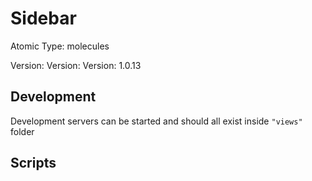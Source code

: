 # Sidebar

Atomic Type: molecules

Version: Version: Version: 1.0.13





## Development

Development servers can be started and should all exist inside `"views"` folder

## Scripts
